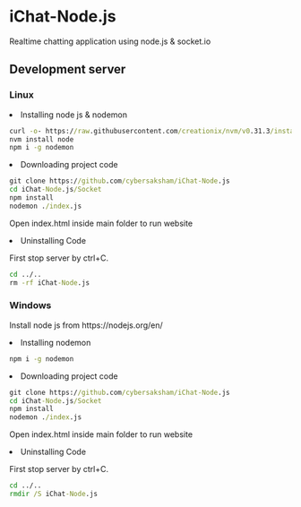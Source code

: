 # iChat-Node.js
Realtime chatting application using node.js &amp; socket.io

## Development server

### Linux

<li>Installing node js & nodemon</li>

```cmd
curl -o- https://raw.githubusercontent.com/creationix/nvm/v0.31.3/install.sh | bash
nvm install node
npm i -g nodemon
```

<li>Downloading project code</li>

```cmd
git clone https://github.com/cybersaksham/iChat-Node.js
cd iChat-Node.js/Socket
npm install
nodemon ./index.js
```

Open index.html inside main folder to run website

<li>Uninstalling Code</li>

First stop server by ctrl+C.

```cmd
cd ../..
rm -rf iChat-Node.js
```

### Windows

<p>Install node js from https://nodejs.org/en/</p>

<li>Installing nodemon</li>

```cmd
npm i -g nodemon
```

<li>Downloading project code</li>

```cmd
git clone https://github.com/cybersaksham/iChat-Node.js
cd iChat-Node.js/Socket
npm install
nodemon ./index.js
```

Open index.html inside main folder to run website

<li>Uninstalling Code</li>

First stop server by ctrl+C.

```cmd
cd ../..
rmdir /S iChat-Node.js
```

